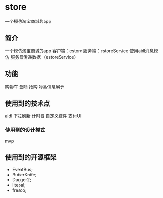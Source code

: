# store
一个模仿淘宝商城的app 

## 简介
一个模仿淘宝商城的app 
客户端：estore
服务端：estoreService  使用aidl消息模仿 服务器传递数据 （estoreService）

## 功能

购物车
登陆
抢购
物品信息展示


## 使用到的技术点


aidl
下拉刷新
计时器
自定义控件
支付UI

### 使用到的设计模式

mvp

## 使用到的开源框架

- EventBus;
- ButterKnife;
- Dagger2;
- litepal;
- fresco;

